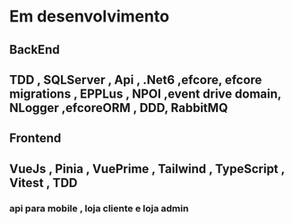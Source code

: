 <h1> Em desenvolvimento </h1>
<h2>BackEnd</h2>
<h2> TDD , SQLServer , Api , .Net6 ,efcore, efcore migrations , EPPLus , NPOI ,event drive domain, NLogger ,efcoreORM , DDD, RabbitMQ</h2> 
<h2>Frontend</h2>

<h2>VueJs ,  Pinia , VuePrime , Tailwind , TypeScript , Vitest , TDD </h2>
<h3>api para mobile , loja cliente e loja admin</h3>
 

